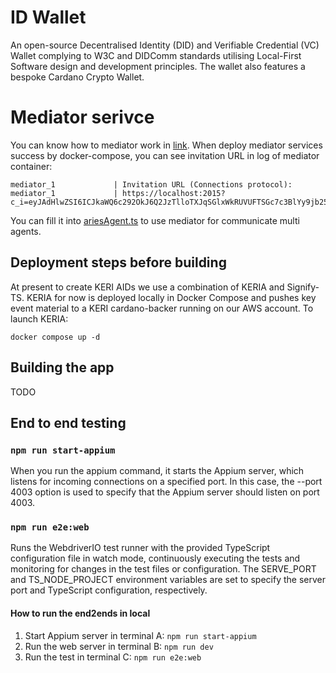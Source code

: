 # ID Wallet
An open-source Decentralised Identity (DID) and Verifiable Credential (VC) Wallet complying to W3C and DIDComm standards utilising Local-First Software design and development principles.  The wallet also features a bespoke Cardano Crypto Wallet. 

# Mediator serivce
You can know how to mediator work in [link](https://github.com/hyperledger/aries-cloudagent-python/blob/main/Mediation.md#mediator-message-flow-overview).
When deploy mediator services success by docker-compose, you can see invitation URL in log of mediator container:
```console
mediator_1             | Invitation URL (Connections protocol):
mediator_1             | https://localhost:2015?c_i=eyJAdHlwZSI6ICJkaWQ6c292OkJ6Q2JzTlloTXJqSGlxWkRUVUFTSGc7c3BlYy9jb25uZWN0aW9ucy8xLjAvaW52aXRhdGlvbiIsICJAaWQiOiAiZmYwMjkzNmYtNzYzZC00N2JjLWE2ZmYtMmZjZmI2NmVjNTVmIiwgImxhYmVsIjogIk1lZGlhdG9yIiwgInJlY2lwaWVudEtleXMiOiBbIkFyVzd1NkgxQjRHTGdyRXpmUExQZERNUXlnaEhXZEJTb0d5amRCY0UzS0pEIl0sICJzZXJ2aWNlRW5kcG9pbnQiOiAiaHR0cHM6Ly9lZDQ5LTcwLTY3LTI0MC01Mi5uZ3Jvay5pbyJ9
```
You can fill it into [ariesAgent.ts](https://github.com/cardano-foundation/cf-identity-wallet/blob/f2733cfdc962583fb962f12006e0c9e27ea113ef/src/core/aries/ariesAgent.ts#L98) to use mediator for communicate multi agents.

## Deployment steps before building
At present to create KERI AIDs we use a combination of KERIA and Signify-TS.
KERIA for now is deployed locally in Docker Compose and pushes key event material to a KERI cardano-backer running on our AWS account.
To launch KERIA:
```
docker compose up -d
```

## Building the app
TODO

## End to end testing
### `npm run start-appium`

When you run the appium command, it starts the Appium server, which listens for incoming connections on a specified port. In this case, the --port 4003 option is used to specify that the Appium server should listen on port 4003.

### `npm run e2e:web`

Runs the WebdriverIO test runner with the provided TypeScript configuration file in watch mode, continuously executing the tests and monitoring for changes in the test files or configuration. The SERVE_PORT and TS_NODE_PROJECT environment variables are set to specify the server port and TypeScript configuration, respectively.

#### How to run the end2ends in local

1. Start Appium server in terminal A:
   `npm run start-appium`
2.  Run the web server in terminal B:
    `npm run dev`
3. Run the test in terminal C:
    `npm run e2e:web`
